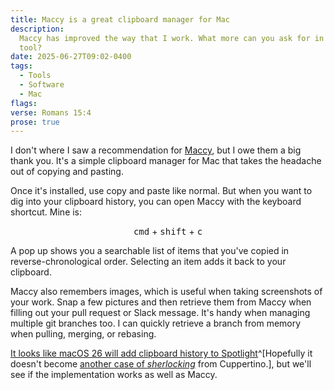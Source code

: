```yaml
---
title: Maccy is a great clipboard manager for Mac
description:
  Maccy has improved the way that I work. What more can you ask for in a free
  tool?
date: 2025-06-27T09:02-0400
tags:
  - Tools
  - Software
  - Mac
flags:
verse: Romans 15:4
prose: true
---
```


I don't where I saw a recommendation for [Maccy](https://maccy.app/), but I owe
them a big thank you. It's a simple clipboard manager for Mac that takes the
headache out of copying and pasting.

Once it's installed, use copy and paste like normal. But when you want to dig
into your clipboard history, you can open Maccy with the keyboard shortcut. Mine
is:

<p style="text-align: center;">
<kbd>cmd</kbd> + <kbd>shift</kbd> + <kbd>c</kbd>
</p>

A pop up shows you a searchable list of items that you've copied in
reverse-chronological order. Selecting an item adds it back to your clipboard.

Maccy also remembers images, which is useful when taking screenshots of your
work. Snap a few pictures and then retrieve them from Maccy when filling out
your pull request or Slack message. It's handy when managing multiple git
branches too. I can quickly retrieve a branch from memory when pulling, merging,
or rebasing.

[It looks like macOS 26 will add clipboard history to Spotlight](https://9to5mac.com/2025/06/10/macos-26-spotlight-gets-actions-clipboard-manager-custom-shortcuts/)^[Hopefully
it doesn't become
[another case of _sherlocking_](<https://en.wikipedia.org/wiki/Sherlock_(software)#Sherlocked_as_a_term>)
from Cuppertino.], but we'll see if the implementation works as well as Maccy.
